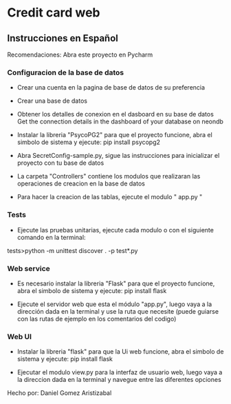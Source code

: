 # Credit card web

## Instrucciones en Español
Recomendaciones: Abra este proyecto en Pycharm

### Configuracion de la base de datos

- Crear una cuenta en la pagina de base de datos de su preferencia

- Crear una base de datos

- Obtener los detalles de conexion en el dasboard en su base de datos Get the connection details in the dashboard of your database on neondb

- Instalar la libreria "PsycoPG2" para que el proyecto funcione, abra el simbolo de sistema y ejecute: pip install psycopg2

- Abra SecretConfig-sample.py, sigue las instrucciones para inicializar el proyecto con tu base de datos

- La carpeta "Controllers" contiene los modulos que realizaran las operaciones de creacion en la base de datos

- Para hacer la creacion de las tablas, ejecute el modulo " app.py "

### Tests 

- Ejecute las pruebas unitarias, ejecute cada modulo o con el siguiente comando en la terminal:

tests>python -m unittest discover . -p test*.py

### Web service
- Es necesario instalar la libreria "Flask" para que el proyecto funcione, abra el simbolo de sistema y ejecute: pip install flask

- Ejecute el servidor web que esta el módulo "app.py", luego vaya a la dirección dada en la terminal y use la ruta que necesite (puede guiarse con las rutas de ejemplo en los comentarios del codigo)

### Web UI
- Instalar la libreria "flask" para que la Ui web funcione, abra el simbolo de sistema y ejecute: pip install flask

- Ejecutar el modulo view.py para la interfaz de usuario web, luego vaya a la direccion dada en la terminal y navegue entre las diferentes opciones 

Hecho por: Daniel Gomez Aristizabal
